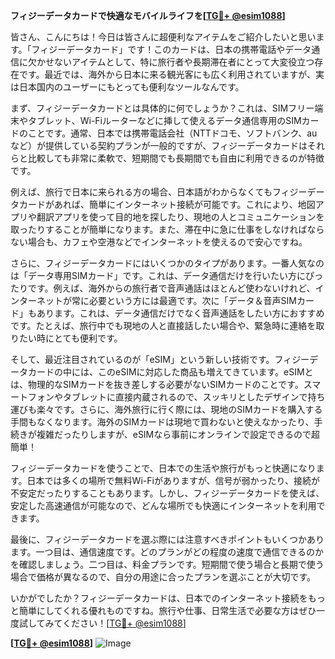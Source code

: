 **フィジーデータカードで快適なモバイルライフを[[TG💪+ @esim1088](https://t.me/s/esim1088)]**

皆さん、こんにちは！今日は皆さんに超便利なアイテムをご紹介したいと思います。「フィジーデータカード」です！このカードは、日本の携帯電話やデータ通信に欠かせないアイテムとして、特に旅行者や長期滞在者にとって大変役立つ存在です。最近では、海外から日本に来る観光客にも広く利用されていますが、実は日本国内のユーザーにもとっても便利なツールなんです。

まず、フィジーデータカードとは具体的に何でしょうか？これは、SIMフリー端末やタブレット、Wi-Fiルーターなどに挿して使えるデータ通信専用のSIMカードのことです。通常、日本では携帯電話会社（NTTドコモ、ソフトバンク、auなど）が提供している契約プランが一般的ですが、フィジーデータカードはそれらと比較しても非常に柔軟で、短期間でも長期間でも自由に利用できるのが特徴です。

例えば、旅行で日本に来られる方の場合、日本語がわからなくてもフィジーデータカードがあれば、簡単にインターネット接続が可能です。これにより、地図アプリや翻訳アプリを使って目的地を探したり、現地の人とコミュニケーションを取ったりすることが簡単になります。また、滞在中に急に仕事をしなければならない場合も、カフェや空港などでインターネットを使えるので安心ですね。

さらに、フィジーデータカードにはいくつかのタイプがあります。一番人気なのは「データ専用SIMカード」です。これは、データ通信だけを行いたい方にぴったりです。例えば、海外からの旅行者で音声通話はほとんど使わないけれど、インターネットが常に必要という方には最適です。次に「データ＆音声SIMカード」もあります。これは、データ通信だけでなく音声通話をしたい方におすすめです。たとえば、旅行中でも現地の人と直接話したい場合や、緊急時に連絡を取りたい時にとても便利です。

そして、最近注目されているのが「eSIM」という新しい技術です。フィジーデータカードの中には、このeSIMに対応した商品も増えてきています。eSIMとは、物理的なSIMカードを抜き差しする必要がないSIMカードのことです。スマートフォンやタブレットに直接内蔵されるので、スッキリとしたデザインで持ち運びも楽々です。さらに、海外旅行に行く際には、現地のSIMカードを購入する手間もなくなります。海外のSIMカードは現地で買わないと使えなかったり、手続きが複雑だったりしますが、eSIMなら事前にオンラインで設定できるので超簡単！

フィジーデータカードを使うことで、日本での生活や旅行がもっと快適になります。日本では多くの場所で無料Wi-Fiがありますが、信号が弱かったり、接続が不安定だったりすることもあります。しかし、フィジーデータカードを使えば、安定した高速通信が可能なので、どんな場所でも快適にインターネットを利用できます。

最後に、フィジーデータカードを選ぶ際には注意すべきポイントもいくつかあります。一つ目は、通信速度です。どのプランがどの程度の速度で通信できるのかを確認しましょう。二つ目は、料金プランです。短期間で使う場合と長期で使う場合で価格が異なるので、自分の用途に合ったプランを選ぶことが大切です。

いかがでしたか？フィジーデータカードは、日本でのインターネット接続をもっと簡単にしてくれる優れものですね。旅行や仕事、日常生活で必要な方はぜひ一度試してみてください！[[TG💪+ @esim1088](https://t.me/s/esim1088)]

**[[TG💪+ @esim1088](https://t.me/s/esim1088)]**
![Image](https://i.postimg.cc/Y0z9fWf4/image.png)